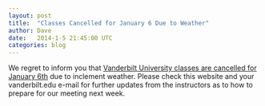 ```yaml
---
layout: post
title:  "Classes Cancelled for January 6 Due to Weather"
author: Dave
date:   2014-1-5 21:45:00 UTC
categories: blog
---
```

We regret to inform you that [Vanderbilt University classes are cancelled for January 6th](http://news.vanderbilt.edu/2014/01/winter-weather-impact/?utm_source=vuhomepage&utm_medium=vuhomeslider&utm_campaign=0105classes-cancelled) due to inclement weather. Please check this website and your vanderbilt.edu e-mail for further updates from the instructors as to how to prepare for our meeting next week.
